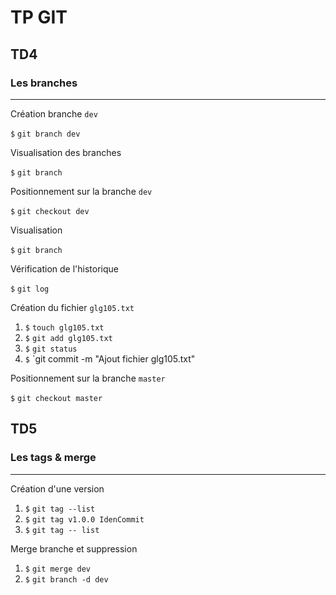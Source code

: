 # TP GIT

## TD4

### Les branches
************************

Création branche `dev`

`$` `git branch dev`

Visualisation des branches

`$` `git branch`

Positionnement sur la branche `dev`

`$` `git checkout dev`

Visualisation

`$` `git branch`

Vérification de l'historique

`$` `git log`

Création du fichier `glg105.txt`

1. `$` `touch glg105.txt`
2. `$` `git add glg105.txt`
3. `$` `git status`
4. `$` `git commit -m "Ajout fichier glg105.txt"

Positionnement sur la branche `master`

`$` `git checkout master`

## TD5

### Les tags & merge
************************

Création d'une version

1. `$` `git tag --list`
2. `$` `git tag v1.0.0 IdenCommit`
3. `$` `git tag -- list`

Merge branche et suppression
1. `$` `git merge dev`
2. `$` `git branch -d dev`